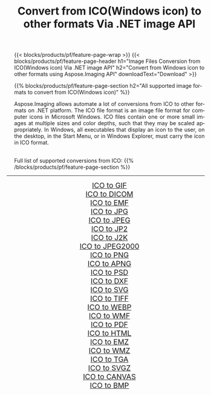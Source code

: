 ﻿---
title: Convert from ICO(Windows icon) to other formats Via .NET image API 
weight: 3920
url: /net/conversion/from/ico/ 
lang: en
langdirlevel: 2
locales: zh-hans,ja,it,ru,de,es,fr,nl,id,lt,pl,pt,vi,tr,ko,zh-hant,ar,hi,th,sv,cs,uk,he
description: Using Aspose.Imaging for .NET you can easily convert from ICO(Windows icon) to other formats
---

{{< blocks/products/pf/feature-page-wrap >}}
{{< blocks/products/pf/feature-page-header h1="Image Files Conversion from ICO(Windows icon) Via .NET image API" h2="Convert from Windows icon to other formats using Aspose.Imaging API" downloadText="Download" >}}


{{% blocks/products/pf/feature-page-section  h2="All supported image formats to convert from ICO(Windows icon)" %}}
<p align=justify>Aspose.Imaging allows automate a lot of conversions from ICO to other formats on .NET platform. The ICO file format is an image file format for computer icons in Microsoft Windows. ICO files contain one or more small images at multiple sizes and color depths, such that they may be scaled appropriately. In Windows, all executables that display an icon to the user, on the desktop, in the Start Menu, or in Windows Explorer, must carry the icon in ICO format.</p>
<br/>
Full list of supported conversions from ICO:
{{% /blocks/products/pf/feature-page-section %}}
<div class="container-fluid productfamilypage bg-gray">
    <div class="convertypes bg-gray agp-content section">
        <div class="container">
		<hr style="margin-left:-20px;"/>
		<div class="row other-converters" style="gap: 10px;font-size: 19px;text-align:center;">
		    <div class='col-md-2 other-converter remove-lp remove-rp'><a href="/imaging/net/conversion/ico-to-gif/" style="padding:15px;">ICO to GIF</a></div><div class='col-md-2 other-converter remove-lp remove-rp'><a href="/imaging/net/conversion/ico-to-dicom/" style="padding:15px;">ICO to DICOM</a></div><div class='col-md-2 other-converter remove-lp remove-rp'><a href="/imaging/net/conversion/ico-to-emf/" style="padding:15px;">ICO to EMF</a></div><div class='col-md-2 other-converter remove-lp remove-rp'><a href="/imaging/net/conversion/ico-to-jpg/" style="padding:15px;">ICO to JPG</a></div><div class='col-md-2 other-converter remove-lp remove-rp'><a href="/imaging/net/conversion/ico-to-jpeg/" style="padding:15px;">ICO to JPEG</a></div><div class='col-md-2 other-converter remove-lp remove-rp'><a href="/imaging/net/conversion/ico-to-jp2/" style="padding:15px;">ICO to JP2</a></div><div class='col-md-2 other-converter remove-lp remove-rp'><a href="/imaging/net/conversion/ico-to-j2k/" style="padding:15px;">ICO to J2K</a></div><div class='col-md-2 other-converter remove-lp remove-rp'><a href="/imaging/net/conversion/ico-to-jpeg2000/" style="padding:15px;">ICO to JPEG2000</a></div><div class='col-md-2 other-converter remove-lp remove-rp'><a href="/imaging/net/conversion/ico-to-png/" style="padding:15px;">ICO to PNG</a></div><div class='col-md-2 other-converter remove-lp remove-rp'><a href="/imaging/net/conversion/ico-to-apng/" style="padding:15px;">ICO to APNG</a></div><div class='col-md-2 other-converter remove-lp remove-rp'><a href="/imaging/net/conversion/ico-to-psd/" style="padding:15px;">ICO to PSD</a></div><div class='col-md-2 other-converter remove-lp remove-rp'><a href="/imaging/net/conversion/ico-to-dxf/" style="padding:15px;">ICO to DXF</a></div><div class='col-md-2 other-converter remove-lp remove-rp'><a href="/imaging/net/conversion/ico-to-svg/" style="padding:15px;">ICO to SVG</a></div><div class='col-md-2 other-converter remove-lp remove-rp'><a href="/imaging/net/conversion/ico-to-tiff/" style="padding:15px;">ICO to TIFF</a></div><div class='col-md-2 other-converter remove-lp remove-rp'><a href="/imaging/net/conversion/ico-to-webp/" style="padding:15px;">ICO to WEBP</a></div><div class='col-md-2 other-converter remove-lp remove-rp'><a href="/imaging/net/conversion/ico-to-wmf/" style="padding:15px;">ICO to WMF</a></div><div class='col-md-2 other-converter remove-lp remove-rp'><a href="/imaging/net/conversion/ico-to-pdf/" style="padding:15px;">ICO to PDF</a></div><div class='col-md-2 other-converter remove-lp remove-rp'><a href="/imaging/net/conversion/ico-to-html/" style="padding:15px;">ICO to HTML</a></div><div class='col-md-2 other-converter remove-lp remove-rp'><a href="/imaging/net/conversion/ico-to-emz/" style="padding:15px;">ICO to EMZ</a></div><div class='col-md-2 other-converter remove-lp remove-rp'><a href="/imaging/net/conversion/ico-to-wmz/" style="padding:15px;">ICO to WMZ</a></div><div class='col-md-2 other-converter remove-lp remove-rp'><a href="/imaging/net/conversion/ico-to-tga/" style="padding:15px;">ICO to TGA</a></div><div class='col-md-2 other-converter remove-lp remove-rp'><a href="/imaging/net/conversion/ico-to-svgz/" style="padding:15px;">ICO to SVGZ</a></div><div class='col-md-2 other-converter remove-lp remove-rp'><a href="/imaging/net/conversion/ico-to-canvas/" style="padding:15px;">ICO to CANVAS</a></div><div class='col-md-2 other-converter remove-lp remove-rp'><a href="/imaging/net/conversion/ico-to-bmp/" style="padding:15px;">ICO to BMP</a></div>
                </div>
        </div>
    </div>
</div>
<br/>

